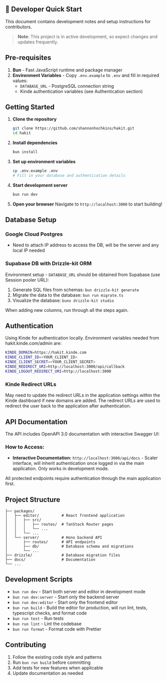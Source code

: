 
## 🔧 Developer Quick Start

This document contains development notes and setup instructions for contributors.

> **Note**: This project is in active development, so expect changes and updates frequently.

## Pre-requisites

1. **Bun** - Fast JavaScript runtime and package manager
2. **Environment Variables** - Copy `.env.example` to `.env` and fill in required values:
   - `DATABASE_URL` - PostgreSQL connection string
   - Kinde authentication variables (see Authentication section)

## Getting Started

1. **Clone the repository**
   ```bash
   git clone https://github.com/shannonhochkins/hakit.git
   cd hakit
   ```

2. **Install dependencies**
   ```bash
   bun install
   ```

3. **Set up environment variables**
   ```bash
   cp .env.example .env
   # Fill in your database and authentication details
   ```

4. **Start development server**
   ```bash
   bun run dev
   ```

5. **Open your browser**
   Navigate to `http://localhost:3000` to start building!


## Database Setup

### Google Cloud Postgres
- Need to attach IP address to access the DB, will be the server and any local IP needed

### Supabase DB with Drizzle-kit ORM

Environment setup - `DATABASE_URL` should be obtained from Supabase (use Session pooler URL):

1. Generate SQL files from schemas: `bun drizzle-kit generate`
2. Migrate the data to the database: `bun run migrate.ts`
3. Visualize the database: `bunx drizzle-kit studio`

When adding new columns, run through all the steps again.

## Authentication

Using Kinde for authentication locally. Environment variables needed from hakit.kinde.com/admin are:

```bash
KINDE_DOMAIN=https://hakit.kinde.com
KINDE_CLIENT_ID=<YOUR_CLIENT_ID>
KINDE_CLIENT_SECRET=<YOUR_CLIENT_SECRET>
KINDE_REDIRECT_URI=http://localhost:3000/api/callback
KINDE_LOGOUT_REDIRECT_URI=http://localhost:3000
```

### Kinde Redirect URLs
May need to update the redirect URLs in the application settings within the Kinde dashboard if new domains are added. The redirect URLs are used to redirect the user back to the application after authentication.

## API Documentation

The API includes OpenAPI 3.0 documentation with interactive Swagger UI:

### How to Access:
- **Interactive Documentation:** `http://localhost:3000/api/docs` - Scaler interface, will inherit authentication once logged in via the main application. Only works in development mode.

All protected endpoints require authentication through the main application first.

## Project Structure

```
├── packages/
│   ├── editor/          # React frontend application
│   │   ├── src/
│   │   │   ├── routes/  # TanStack Router pages
│   │   │   └── ...
│   │   └── ...
│   └── server/          # Hono backend API
│       ├── routes/      # API endpoints
│       ├── db/          # Database schema and migrations
│       └── ...
├── drizzle/             # Database migration files
├── docs/                # Documentation
└── ...
```

## Development Scripts

- `bun run dev` - Start both server and editor in development mode
- `bun run dev:server` - Start only the backend server
- `bun run dev:editor` - Start only the frontend editor
- `bun run build` - Build the editor for production, will run lint, tests, typescript checks, and format code
- `bun run test` - Run tests
- `bun run lint` - Lint the codebase
- `bun run format` - Format code with Prettier

## Contributing

1. Follow the existing code style and patterns
2. Run `bun run build` before committing
3. Add tests for new features when applicable
4. Update documentation as needed
